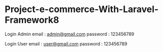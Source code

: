 # Project-e-commerce-With-Laravel-Framework8

Login Admin
email : admin@gmail.com
password : 123456789

Login User
email : user@gmail.com
password : 123456789
